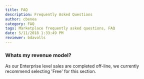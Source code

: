```yaml
---
title: FAQ
description: Frequently Asked Questions
author: cbenea
category: FAQ
tags: Marketplace frequently asked questions, FAQ
date: 5/11/2018 1:33:49 PM 
reviewer: bdavolls
---
```


### Whats my revenue model?

As our Enterprise level sales are completed off-line, we currently recommend selecting 'Free' for this section.

